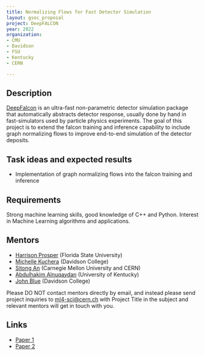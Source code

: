 ```yaml
---
title: Normalizing Flows for Fast Detector Simulation
layout: gsoc_proposal
project: DeepFALCON
year: 2022
organization: 
- CMU
- Davidson
- FSU
- Kentucky
- CERN

---
```


## Description
[DeepFalcon](https://ml4physicalsciences.github.io/2020/files/NeurIPS_ML4PS_2020_138.pdf) is an ultra-fast non-parametric detector simulation package that automatically abstracts detector response, usually done by hand in fast-simulators used by particle physics experiments. The goal of this project is to extend the falcon training and inference capability to include graph normalizing flows to improve end-to-end simulation of the detector deposits. 

## Task ideas and expected results
  * Implementation of graph normalizing flows into the falcon training and inference


## Requirements
Strong machine learning skills, good knowledge of C++ and Python. Interest in Machine Learning algorithms and applications.

## Mentors 
  * [Harrison Prosper](mailto:ml4-sci@cern.ch) (Florida State University)
  * [Michelle Kuchera](mailto:ml4-sci@cern.ch) (Davidson College) 
  * [Sitong An](mailto:ml4-sci@cern.ch) (Carnegie Mellon University and CERN)
  * [Abdulhakim Alnuqaydan](mailto:ml4-sci@cern.ch) (University of Kentucky)
  * [John Blue](mailto:ml4-sci@cern.ch) (Davidson College)

Please DO NOT contact mentors directly by email, and instead please send project inquiries to [ml4-sci@cern.ch](mailto:ml4-sci@cern.ch) with Project Title in the subject and relevant mentors will get in touch with you. 

## Links
  * [Paper 1](http://inspirehep.net/record/1456803)
  * [Paper 2](https://ml4physicalsciences.github.io/2020/files/NeurIPS_ML4PS_2020_138.pdf)
